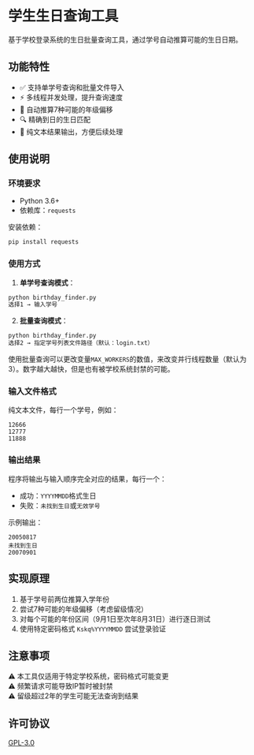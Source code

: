 # 学生生日查询工具

基于学校登录系统的生日批量查询工具，通过学号自动推算可能的生日日期。

## 功能特性

- ✅ 支持单学号查询和批量文件导入
- ⚡ 多线程并发处理，提升查询速度
- 📅 自动推算7种可能的年级偏移
- 🔍 精确到日的生日匹配
- 📝 纯文本结果输出，方便后续处理

## 使用说明

### 环境要求

- Python 3.6+
- 依赖库：`requests`

安装依赖：
```bash
pip install requests
```

### 使用方式

1. **单学号查询模式**：
```bash
python birthday_finder.py
选择1 → 输入学号
```

2. **批量查询模式**：
```bash
python birthday_finder.py
选择2 → 指定学号列表文件路径（默认：login.txt）
```
使用批量查询可以更改变量`MAX_WORKERS`的数值，来改变并行线程数量（默认为3）。数字越大越快，但是也有被学校系统封禁的可能。

### 输入文件格式

纯文本文件，每行一个学号，例如：
```
12666
12777
11888
```

### 输出结果

程序将输出与输入顺序完全对应的结果，每行一个：
- 成功：`YYYYMMDD`格式生日
- 失败：`未找到生日`或`无效学号`

示例输出：
```
20050817
未找到生日
20070901
```

## 实现原理

1. 基于学号前两位推算入学年份
2. 尝试7种可能的年级偏移（考虑留级情况）
3. 对每个可能的年份区间（9月1日至次年8月31日）进行逐日测试
4. 使用特定密码格式 `Kskq%YYYYMMDD` 尝试登录验证

## 注意事项

⚠️ 本工具仅适用于特定学校系统，密码格式可能变更  
⚠️ 频繁请求可能导致IP暂时被封禁  
⚠️ 留级超过2年的学生可能无法查询到结果  

## 许可协议

[GPL-3.0](LICENSE)
